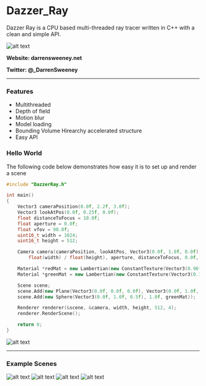 # Dazzer_Ray

Dazzer Ray is a CPU based multi-threaded ray tracer written in C++ with a clean and simple API.

![alt text](https://dsweeneyblog.files.wordpress.com/2017/09/git_read_me.png)

**Website: darrensweeney.net**

**Twitter: @_DarrenSweeney**

---

### Features
- Multithreaded
- Depth of field
- Motion blur
- Model loading
- Bounding Volume Hirearchy accelerated structure
- Easy API

### Hello World
The following code below demonstrates how easy it is to set up and render a scene

```cpp
#include "DazzerRay.h"

int main()
{
	Vector3 cameraPosition(0.0f, 2.2f, 3.0f);
	Vector3 lookAtPos(0.0f, 0.25f, 0.0f);
	float distanceToFocus = 10.0f;
	float aperture = 0.0f;
	float vfov = 90.0f;
	uint16_t width = 1024;
	uint16_t height = 512;

	Camera camera(cameraPosition, lookAtPos, Vector3(0.0f, 1.0f, 0.0f), vfov,
		float(width) / float(height), aperture, distanceToFocus, 0.0f, 1.0f);

	Material *redMat = new Lambertian(new ConstantTexture(Vector3(0.96f, 0.1f, 0.1f)));
	Material *greenMat = new Lambertian(new ConstantTexture(Vector3(0.1f, 0.96f, 0.1f)));

	Scene scene;
	scene.Add(new Plane(Vector3(0.0f, 0.0f, 0.0f), Vector3(0.0f, 1.0f, 0.0f), redMat));
	scene.Add(new Sphere(Vector3(0.0f, 1.0f, 0.5f), 1.0f, greenMat));

	Renderer renderer(&scene, &camera, width, height, 512, 4);
	renderer.RenderScene();

	return 0;
}
```

![alt text](https://dsweeneyblog.files.wordpress.com/2017/09/sample.png)

---
### Example Scenes

![alt text](https://dsweeneyblog.files.wordpress.com/2017/09/billiards_git1.png)
![alt text](https://dsweeneyblog.files.wordpress.com/2017/09/cornellbox.png)
![alt text](https://dsweeneyblog.files.wordpress.com/2017/09/dof_dragon.png)
![alt text](https://dsweeneyblog.files.wordpress.com/2017/09/model.png)
